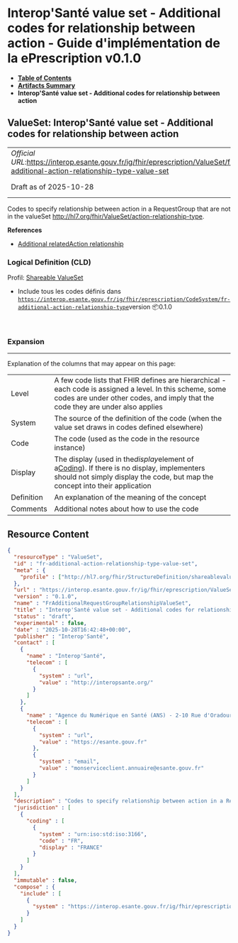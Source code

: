 # Interop'Santé value set - Additional codes for relationship between action - Guide d'implémentation de la ePrescription v0.1.0

* [**Table of Contents**](toc.md)
* [**Artifacts Summary**](artifacts.md)
* **Interop'Santé value set - Additional codes for relationship between action**

## ValueSet: Interop'Santé value set - Additional codes for relationship between action 

| | |
| :--- | :--- |
| *Official URL*:https://interop.esante.gouv.fr/ig/fhir/eprescription/ValueSet/fr-additional-action-relationship-type-value-set | *Version*:0.1.0 |
| Draft as of 2025-10-28 | *Computable Name*:FrAdditionalRequestGroupRelationshipValueSet |

 
Codes to specify relationship between action in a RequestGroup that are not in the valueSet http://hl7.org/fhir/ValueSet/action-relationship-type. 

 **References** 

* [Additional relatedAction relationship](StructureDefinition-fr-additional-action-relationship.md)

### Logical Definition (CLD)

Profil: [Shareable ValueSet](http://hl7.org/fhir/R4/shareablevalueset.html)

* Include tous les codes définis dans [`https://interop.esante.gouv.fr/ig/fhir/eprescription/CodeSystem/fr-additional-action-relationship-type`](CodeSystem-fr-additional-action-relationship-type.md)version 📦0.1.0

 

### Expansion

-------

 Explanation of the columns that may appear on this page: 

| | |
| :--- | :--- |
| Level | A few code lists that FHIR defines are hierarchical - each code is assigned a level. In this scheme, some codes are under other codes, and imply that the code they are under also applies |
| System | The source of the definition of the code (when the value set draws in codes defined elsewhere) |
| Code | The code (used as the code in the resource instance) |
| Display | The display (used in the*display*element of a[Coding](http://hl7.org/fhir/R4/datatypes.html#Coding)). If there is no display, implementers should not simply display the code, but map the concept into their application |
| Definition | An explanation of the meaning of the concept |
| Comments | Additional notes about how to use the code |



## Resource Content

```json
{
  "resourceType" : "ValueSet",
  "id" : "fr-additional-action-relationship-type-value-set",
  "meta" : {
    "profile" : ["http://hl7.org/fhir/StructureDefinition/shareablevalueset"]
  },
  "url" : "https://interop.esante.gouv.fr/ig/fhir/eprescription/ValueSet/fr-additional-action-relationship-type-value-set",
  "version" : "0.1.0",
  "name" : "FrAdditionalRequestGroupRelationshipValueSet",
  "title" : "Interop'Santé value set - Additional codes for relationship between action",
  "status" : "draft",
  "experimental" : false,
  "date" : "2025-10-28T16:42:48+00:00",
  "publisher" : "Interop'Santé",
  "contact" : [
    {
      "name" : "Interop'Santé",
      "telecom" : [
        {
          "system" : "url",
          "value" : "http://interopsante.org/"
        }
      ]
    },
    {
      "name" : "Agence du Numérique en Santé (ANS) - 2-10 Rue d'Oradour-sur-Glane, 75015 Paris",
      "telecom" : [
        {
          "system" : "url",
          "value" : "https://esante.gouv.fr"
        },
        {
          "system" : "email",
          "value" : "monserviceclient.annuaire@esante.gouv.fr"
        }
      ]
    }
  ],
  "description" : "Codes to specify relationship between action in a RequestGroup that are not in the valueSet http://hl7.org/fhir/ValueSet/action-relationship-type.",
  "jurisdiction" : [
    {
      "coding" : [
        {
          "system" : "urn:iso:std:iso:3166",
          "code" : "FR",
          "display" : "FRANCE"
        }
      ]
    }
  ],
  "immutable" : false,
  "compose" : {
    "include" : [
      {
        "system" : "https://interop.esante.gouv.fr/ig/fhir/eprescription/CodeSystem/fr-additional-action-relationship-type"
      }
    ]
  }
}

```
